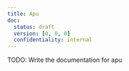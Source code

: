 ```yaml
---
title: Apu
doc:
  status: draft
  version: [0, 0, 0]
  confidentiality: internal
---
```


TODO: Write the documentation for apu
